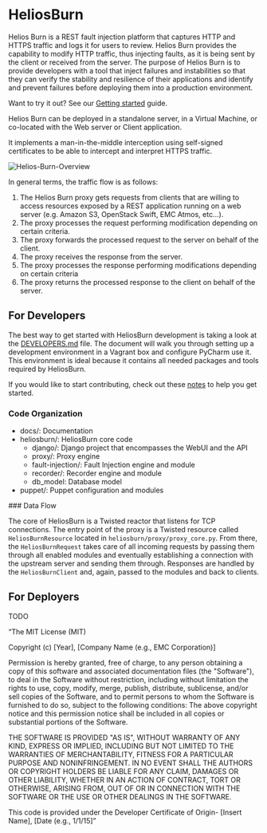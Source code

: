 # HeliosBurn

Helios Burn is a REST fault injection platform that captures HTTP and HTTPS traffic and logs it for users to review.
Helios Burn provides the capability to modify HTTP traffic, thus injecting faults, as it is being sent by the client
or received from the server. The purpose of Helios Burn is to provide developers with a tool that inject failures and
instabilities so that they can verify the stability and resilience of their applications and identify and prevent
failures before deploying them into a production environment.

Want to try it out? See our [Getting started](docs/getting_started/) guide.

Helios Burn can be deployed in a standalone server, in a Virtual Machine, or co-located with the Web server or Client
application.

It implements a man-in-the-middle interception using self-signed certificates to be able to intercept and interpret
HTTPS traffic.

![Helios-Burn-Overview](https://github.com/emccode/HeliosBurn/blob/master/docs/figures/Helios-Burn-Overview.png "Helios Burn Overview")


In general terms, the traffic flow is as follows:

1. The Helios Burn proxy gets requests from clients that are willing to access resources exposed by a REST application running on a web server (e.g. Amazon S3, OpenStack Swift, EMC Atmos, etc...).
2. The proxy processes the request performing modification depending on certain criteria.
3. The proxy forwards the processed request to the server on behalf of the client.
4. The proxy receives the response from the server.
5. The proxy processes the response performing modifications depending on certain criteria
6. The proxy returns the processed response to the client on behalf of the server.


## For Developers

The best way to get started with HeliosBurn development is taking a look at the [DEVELOPERS.md](DEVELOPERS.md) file. The document will walk you through setting up a development environment in a Vagrant box and configure PyCharm use it. This environment is ideal because it contains all needed packages and tools required by HeliosBurn.

If you would like to start contributing, check out these [notes](CONTRIBUTING.md) to help you get started.

### Code Organization

- docs/: Documentation
- heliosburn/: HeliosBurn core code
  - django/: Django project that encompasses the WebUI and the API
  - proxy/: Proxy engine
  - fault-injection/: Fault Injection engine and module
  - recorder/: Recorder engine and module
  - db_model: Database model
- puppet/: Puppet configuration and modules

### Data Flow

The core of HeliosBurn is a Twisted reactor that listens for TCP connections. The entry point of the proxy is a Twisted resource called `HeliosBurnResource` located in `heliosburn/proxy/proxy_core.py`. From there, the `HeliosBurnRequest` takes care of all incoming requests by passing them through all enabled modules and eventually establishing a connection with the upstream server and sending them through. Responses are handled by the `HeliosBurnClient` and, again, passed to the modules and back to clients.

## For Deployers

TODO



“The MIT License (MIT)

Copyright (c) [Year], [Company Name (e.g., EMC Corporation)]

Permission is hereby granted, free of charge, to any person obtaining a copy of this software and associated documentation files (the "Software"), to deal in the Software without restriction, including without limitation the rights to use, copy, modify, merge, publish, distribute, sublicense, and/or sell copies of the Software, and to permit persons to whom the Software is furnished to do so, subject to the following conditions:  The above copyright notice and this permission notice shall be included in  all copies or substantial portions of the Software.

THE SOFTWARE IS PROVIDED "AS IS", WITHOUT WARRANTY OF ANY KIND, EXPRESS OR IMPLIED, INCLUDING BUT NOT LIMITED TO THE WARRANTIES OF MERCHANTABILITY, FITNESS FOR A PARTICULAR PURPOSE AND NONINFRINGEMENT. IN NO EVENT SHALL THE AUTHORS OR COPYRIGHT HOLDERS BE LIABLE FOR ANY CLAIM, DAMAGES OR OTHER LIABILITY, WHETHER IN AN ACTION OF CONTRACT, TORT OR OTHERWISE, ARISING FROM, OUT OF OR IN CONNECTION WITH THE SOFTWARE OR THE USE OR OTHER DEALINGS IN THE SOFTWARE.

This code is provided under the Developer Certificate of Origin- [Insert Name], [Date (e.g., 1/1/15]”

